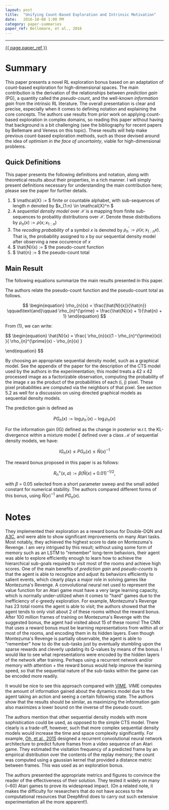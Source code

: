 ```yaml
---
layout: post
title:	"Unifying Count-Based Exploration and Intrinsic Motivation"
date: 	2016-10-08 1:00 PM
category: paper-summaries
paper_ref: Bellemare, et al., 2016
---
```


<script type="text/javascript" async
  src="https://cdn.mathjax.org/mathjax/latest/MathJax.js?config=TeX-MML-AM_CHTML">
</script>

<script type="text/x-mathjax-config">
MathJax.Hub.Config({
  TeX: { equationNumbers: { autoNumber: "AMS" } },
  tex2jax: {inlineMath: [['$','$'], ['\\(','\\)']]}
});
</script>

---
[{{ page.paper_ref }}](https://arxiv.org/abs/1606.01868)


# Summary

This paper presents a novel RL exploration bonus based on an adaptation of count-based exploration for high-dimensional spaces. The main contribution is the derivation of the relationships between *prediction gain* (PG), a quantity called the *pseudo-count*, and the well-known *information gain* from the intrinsic RL literature. The overall presentation is clear and precise, especially when it comes to defining notation and explaining the core concepts. The authors use results from prior work on applying count-based exploration in complex domains, so reading this paper without having that background is a bit challenging (see the bibliography for recent papers by Bellemare and Veness on this topic). These results will help make previous count-based exploration methods, such as those devised around the idea of *optimism in the face of uncertainty*, viable for high-dimensional problems.

## Quick Definitions

This paper presents the following definitions and notation, along with theoretical results about their properties, in a rich manner. I will simply present definitions necessary for understanding the main contribution here; please see the paper for further details. 

1. $ \mathcal{X} := $ finite or countable alphabet, with sub-sequences of length $n$ denoted by $x_{1:n} \in \mathcal{X}^n $
2. A *sequential density model* over $\mathcal{X}$ is a mapping from finite sub-sequences to probalitiy distributions over $\mathcal{X}$. Denote these distributions by $\rho_{n}(x) := \rho(x ; x_{1:n})$
3. The *recoding probability* of a symbol $x$ is denoted by $\rho_{n}^{\prime} := \rho(x ; x_{1:n}x)$. That is, the probability assigned to $x$ by our sequential density model after observing a new occurence of $x$
4. $ \hat{N}(x) := $ the pseudo-count function
5. $ \hat{n} := $ the pseudo-count total

## Main Result

The following equations summarize the main results presented in this paper.

The authors relate the pseudo-count function and the pseudo-count total as follows. 

$$
\begin{equation}
\rho_{n}(x) = \frac{\hat{N}(x)}{\hat{n}} \qquad\text{and}\qquad
\rho_{n}^{\prime} = \frac{\hat{N}(x) + 1}{\hat{n} + 1}
\end{equation}
$$

From (1), we can write: 

$$
\begin{equation}
\hat{N}(x) = \frac{
	\rho_{n}(x)(1 - \rho_{n}^{\prime}(x))
}{
	\rho_{n}^{\prime}(x) - \rho_{n}(x)
}

\end{equation}
$$

By choosing an appropriate sequential density model, such as a graphical model. See the appendix of the paper for the description of the CTS model used by the authors in the experimentation; this model treats a 42 x 42 processed image as a factorizable observation, computing the probability of the image $x$ as the product of the probabilities of each (i, j) pixel. These pixel probabilities are computed via the neighbors of that pixel. See section 5.2 as well for a discussion on using directed graphical models as sequential density models. 

The prediction gain is defined as 

$$
\begin{equation}
PG_{n}(x) := \log \rho_{n}^{\prime}(x) - \log \rho_{n}(x)
\end{equation}
$$

For the information gain (IG) defined as the change in posterior w.r.t. the KL-divergence within a mixture model $\xi$ defined over a class $\mathcal{M}$ of sequential density models, we have: 

$$
\begin{equation}
IG_{n}(x) \le PG_{n}(x) \le \hat{N}(x)^{-1}
\end{equation}
$$

The reward bonus proposed in this paper is as follows: 

$$
\begin{equation}
R_{n}^{+}(x, a) := \beta(\hat{N}(x) + 0.01)^{-1/2} ,
\end{equation}
$$

with $\beta$ = 0.05 selected from a short parameter sweep and the small added constant for numerical stability. The authors compared different forms of this bonus, using $\hat{N}(x)^{-1}$ and $PG_{n}(x)$. 

# Notes

They implemented their exploration as a reward bonus for Double-DQN and [A3C](http://pemami4911.github.io/paper-summaries/2016/08/02/A3C.html), and were able to show significant improvements on many Atari tasks. Most notably, they achieved the highest score to date on Montezuma's Revenge. I am very intrigued by this result; without using some form of memory such as an LSTM to "remember" long-term behaviors, their agent was able to explore efficiently enough to learn how to achieve the hierarchical sub-goals required to visit most of the rooms and achieve high scores. One of the main benefits of *prediction gain* and *pseudo-counts* is that the agent is able to recognize and adjust its behaviors efficiently to salient events, which clearly plays a major role in solving games like Montezuma's Revenge. A convolutional neural net used to represent the value function for an Atari game must have a very large learning capacity, which is normally under-utilized when it comes to "hard" games due to the inefficiency of $\epsilon$-greedy exploration. For example, Montezuma's Revenge has 23 total rooms the agent is able to visit; the authors showed that the agent tends to only visit about 2 of these rooms without the reward bonus. After 100 million frames of training on Montezuma's Revenge with the suggested bonus, the agent had visited about 15 of these rooms! The CNN that uses a reward bonus must be learning representations from within all or most of the rooms, and encoding them in its hidden layers. Even though Montezuma's Revenge is partially observable, the agent is able to "remember" how to do the sub-tasks just by eventually stumbling upon the sparse rewards and cleverly updating its Q-values by means of the bonus. I would like to see what representations were encoded by the hidden layers of the network after training. Perhaps using a recurrent network and/or memory with attention + the reward bonus would help improve the learning speed, so that the sequential nature of the sub-tasks within the game can be encoded more readily.
     
It would be nice to see this approach compared with [VIME](http://pemami4911.github.io/paper-summaries/2016/09/04/VIME.html). VIME computes the amount of information gained about the dynamics model due to the agent taking an action and seeing a certain following state. The authors show that the results should be similar, as maximizing the information gain also maximizes a lower bound on the inverse of the pseudo count. 

The authors mention that other sequential density models with more sophistication could be used, as opposed to the simple CTS model. There clearly is a trade-off, however, such that more complex sequential density models would increase the time and space complexity significantly. For example, [Oh, et al., 2015](https://arxiv.org/abs/1507.08750) designed a recurrent convolutional neural network architecture to predict future frames from a video sequence of an Atari game. They estimated the visitation frequency of a predicted frame by an empirical distribution over the contents of the replay memory; the count was computed using a gaussian kernel that provided a distance metric between frames. This was used as an exploration bonus.    

The authors presented the appropriate metrics and figures to convince the reader of the effectiveness of their solution. They tested it widely on many (~60) Atari games to prove its widespread impact. (On a related note, it makes the difficulty for researchers that do not have access to the computational resources that DeepMind does to carry out such extensive experimentation all the more apparent!).